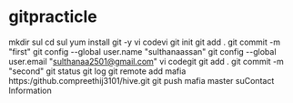 # gitpracticle

mkdir sul
cd sul
yum install git -y
vi codevi
git init
git add .
git commit -m "first"
git config --global user.name "sulthanaassan"
git config --global user.email "sulthanaa2501@gmail.com"
vi codegit 
git add .
git commit -m "second"
git status
git log
git remote add mafia https:/github.compreethij3101/hive.git
git push mafia master
suContact Information
